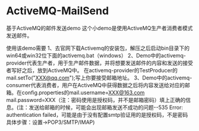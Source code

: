 # ActiveMQ-MailSend
基于ActiveMQ的邮件发送demo
这个小demo是使用ActiveMQ生产者消费者模式发送邮件。

使用该demo需要
1、去官网下载Activemq的安装包，解压之后启动bin目录下的win64或win32位下面的activemq.bat（windows）
2、Demo中的activemq-provider代表生产者，用于生产邮件数据，并将想要发送邮件的内容和发送的接受者写好之后，放到ActiveMQ中。
在activemq-provider的TestProducer的mail.setTo("XXX@qq.com");写上你要接受邮箱地址。
3、Demo中的activemq-consumer代表消费者，用户在ActiveMQ中获得数据之后将内容发送给对应的邮箱。在config.properties的mail.username=XXX@163.com
mail.password=XXX（注：密码使用是授权码，并不是邮箱密码）填上正确的信息。(注：发送给邮箱的时候，可能会出现邮箱发送不成功的问题--535 Error: authentication failed，可能是由于没有配置smtp验证用的是授权码，不是密码
具体步骤：设置->POP3/SMTP/IMAP)





